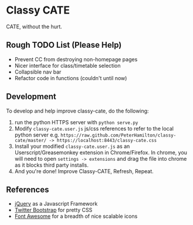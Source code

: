 # Classy CATE

CATE, without the hurt.

## Rough TODO List (Please Help)

- Prevent CC from destroying non-homepage pages
- Nicer interface for class/timetable selection
- Collapsible nav bar
- Refactor code in functions (couldn't until now)

## Development

To develop and help improve classy-cate, do the following:

1. run the python HTTPS server with `python serve.py`
2. Modify `classy-cate.user.js` js/css references to refer to the local python server e.g. `https://raw.github.com/PeterHamilton/classy-cate/master/ -> https://localhost:8443/classy-cate.css`
3. Install your modified `classy-cate.user.js` as an Userscript/Greasemonkey extension in Chrome/Firefox. In chrome, you will need to open `settings -> extensions` and drag the file into chrome as it blocks third party installs.
4. And you're done! Improve Classy-CATE, Refresh, Repeat.


## References

- [jQuery](http://api.jquery.com/jQuery/) as a Javascript Framework
- [Twitter Bootstrap](http://twitter.github.com/bootstrap/) for pretty CSS
- [Font Awesome](http://fortawesome.github.com/Font-Awesome/) for a breadth of nice scalable icons
